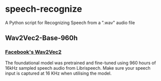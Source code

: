 # speech-recognize
A Python script for Recognizing Speech from a ".wav" audio file

## Wav2Vec2-Base-960h 
### [Facebook's Wav2Vec2](https://ai.facebook.com/blog/wav2vec-20-learning-the-structure-of-speech-from-raw-audio/)

The foundational model was pretrained and fine-tuned using 960 hours of 16kHz sampled speech audio from Librispeech. Make sure your speech input is captured at 16 KHz when utilising the model.
